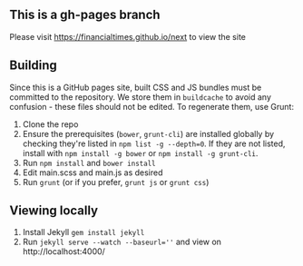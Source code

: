 ## This is a gh-pages branch

Please visit https://financialtimes.github.io/next to view the site

## Building

Since this is a GitHub pages site, built CSS and JS bundles must be committed to the repository.  We store them in `buildcache` to avoid any confusion - these files should not be edited.  To regenerate them, use Grunt:

1. Clone the repo
2. Ensure the prerequisites (`bower`, `grunt-cli`) are installed globally by checking they're listed in `npm list -g --depth=0`.  If they are not listed, install with `npm install -g bower` or `npm install -g grunt-cli`.
3. Run `npm install` and `bower install`
4. Edit main.scss and main.js as desired
5. Run `grunt` (or if you prefer, `grunt js` or `grunt css`)

## Viewing locally

1. Install Jekyll `gem install jekyll`
2. Run `jekyll serve --watch --baseurl=''` and view on http://localhost:4000/ 
